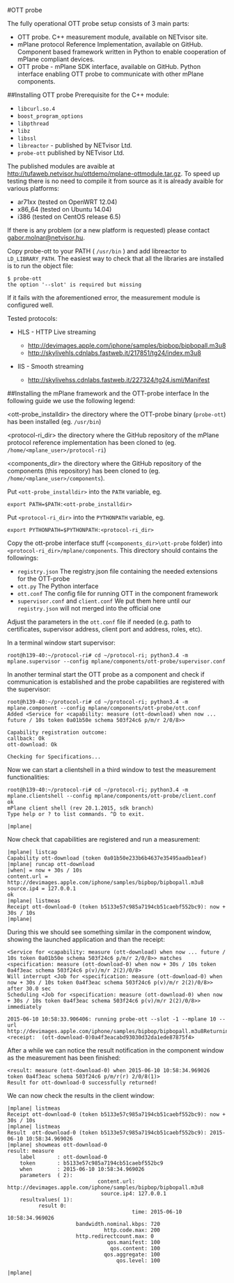 #OTT probe

The fully operational OTT probe setup consists of 3 main parts:

- OTT probe. C++ measurement module, available on NETvisor site. 
- mPlane protocol Reference Implementation, available on GitHub. Component based framework written in Python to enable cooperation of mPlane compliant devices.
- OTT probe - mPlane SDK interface, available on GitHub. Python interface enabling OTT probe to communicate with other mPlane components.

##Installing OTT probe
Prerequisite for the C++ module:

- `libcurl.so.4`  
- `boost_program_options`  
- `libpthread`  
- `libz`  
- `libssl`  
- `libreactor` - published by NETvisor Ltd.  
- `probe-ott` published by NETvisor Ltd.

The published modules are avaible at <http://tufaweb.netvisor.hu/ottdemo/mplane-ottmodule.tar.gz>. To speed up testing there is no need to compile it from source as it is already avaible for various platforms:

- ar71xx (tested on OpenWRT 12.04)  
- x86_64 (tested on Ubuntu 14.04)  
- i386 (tested on CentOS release 6.5)  

If there is any problem (or a new platform is requested) please contact <gabor.molnar@netvisor.hu>.

Copy probe-ott to your PATH ( `/usr/bin` ) and add libreactor to `LD_LIBRARY_PATH`. The easiest way to check that all the libraries are installed is to run the object file:
```
$ probe-ott
the option '--slot' is required but missing
```
If it fails with the aforementioned error, the measurement module is configured well.

Tested protocols:

- HLS - HTTP Live streaming
  - <http://devimages.apple.com/iphone/samples/bipbop/bipbopall.m3u8>
  - <http://skylivehls.cdnlabs.fastweb.it/217851/tg24/index.m3u8>

- IIS - Smooth streaming
  - <http://skylivehss.cdnlabs.fastweb.it/227324/tg24.isml/Manifest>


##Installing the mPlane framework and the OTT-probe interface
In the following guide we use the following legend:

  \<ott-probe_installdir>	the directory where the OTT-probe binary (`probe-ott`) has been installed (eg. `/usr/bin`)

  \<protocol-ri_dir>	the directory where the GitHub repository of the mPlane protocol reference implementation has been cloned to  (eg. `/home/<mplane_user>/protocol-ri`)

  \<components_dir>	the directory where the GitHub repository of the components (this repository) has been cloned to  (eg. `/home/<mplane_user>/components`).

Put `<ott-probe_installdir>` into the `PATH` variable, eg. 
```
export PATH=$PATH:<ott-probe_installdir>
```
Put `<protocol-ri_dir>` into the `PYTHONPATH` variable, eg.
```
export PYTHONPATH=$PYTHONPATH:<protocol-ri_dir>
```

Copy the ott-probe interface stuff (`<components_dir>\ott-probe` folder) into  `<protocol-ri_dir>/mplane/components`. This directory should contains the followings:

- `registry.json`    The registry.json file containing the needed extensions for the OTT-probe  
- `ott.py`    The Python interface
- `ott.conf`    The config file for running OTT in the component framework  
- `supervisor.conf` and `client.conf`	We put them here until our `registry.json` will not merged into the official one

Adjust the parameters in the `ott.conf` file if needed (e.g. path to certificates, supervisor address, client port and address, roles, etc).

In a terminal window start supervisor:
```
root@h139-40:~/protocol-ri# cd ~/protocol-ri; python3.4 -m mplane.supervisor --config mplane/components/ott-probe/supervisor.conf

```
In another terminal start the OTT probe as a component and check if communication is established and the probe capabilities are registered with the supervisor:
```
root@h139-40:~/protocol-ri# cd ~/protocol-ri; python3.4 -m mplane.component --config mplane/components/ott-probe/ott.conf
Added <Service for <capability: measure (ott-download) when now ... future / 10s token 0a01b50e schema 503f24c6 p/m/r 2/0/8>>

Capability registration outcome:
callback: Ok
ott-download: Ok

Checking for Specifications...

```
Now we can start a clientshell in a third window to test the measurement functionalities:
```
root@h139-40:~/protocol-ri# cd ~/protocol-ri; python3.4 -m mplane.clientshell --config mplane/components/ott-probe/client.conf
ok
mPlane client shell (rev 20.1.2015, sdk branch)
Type help or ? to list commands. ^D to exit.

|mplane|
```

Now check that capabilities are registered and run a measurement:
```
|mplane| listcap
Capability ott-download (token 0a01b50e233b6b4637e35495aadb1eaf)
|mplane| runcap ott-download
|when| = now + 30s / 10s
content.url = http://devimages.apple.com/iphone/samples/bipbop/bipbopall.m3u8
source.ip4 = 127.0.0.1
ok
|mplane| listmeas
Receipt ott-download-0 (token b5133e57c985a7194cb51caebf552bc9): now + 30s / 10s
|mplane|
```
During this we should see something similar in the component window, showing the launched application and than the receipt:
```
<Service for <capability: measure (ott-download) when now ... future / 10s token 0a01b50e schema 503f24c6 p/m/r 2/0/8>> matches <specification: measure (ott-download-0) when now + 30s / 10s token 0a4f3eac schema 503f24c6 p(v)/m/r 2(2)/0/8>
Will interrupt <Job for <specification: measure (ott-download-0) when now + 30s / 10s token 0a4f3eac schema 503f24c6 p(v)/m/r 2(2)/0/8>> after 30.0 sec
Scheduling <Job for <specification: measure (ott-download-0) when now + 30s / 10s token 0a4f3eac schema 503f24c6 p(v)/m/r 2(2)/0/8>> immediately

2015-06-10 10:58:33.906406: running probe-ott --slot -1 --mplane 10 --url http://devimages.apple.com/iphone/samples/bipbop/bipbopall.m3u8Returning <receipt:  (ott-download-0)0a4f3eacabd93030d32da1ede87875f4>

```
After a while we can notice the result notification in the component window as the measurement has been finished:
```
<result: measure (ott-download-0) when 2015-06-10 10:58:34.969026 token 0a4f3eac schema 503f24c6 p/m/r(r) 2/0/8(1)>
Result for ott-download-0 successfully returned!

```
We can now check the results in the client window:
```
|mplane| listmeas
Receipt ott-download-0 (token b5133e57c985a7194cb51caebf552bc9): now + 30s / 10s
|mplane| listmeas
Result  ott-download-0 (token b5133e57c985a7194cb51caebf552bc9): 2015-06-10 10:58:34.969026
|mplane| showmeas ott-download-0
result: measure
    label       : ott-download-0
    token       : b5133e57c985a7194cb51caebf552bc9
    when        : 2015-06-10 10:58:34.969026
    parameters  ( 2):
                             content.url: http://devimages.apple.com/iphone/samples/bipbop/bipbopall.m3u8
                              source.ip4: 127.0.0.1
    resultvalues( 1):
          result 0:
                                        time: 2015-06-10 10:58:34.969026
                      bandwidth.nominal.kbps: 720
                               http.code.max: 200
                      http.redirectcount.max: 0
                                qos.manifest: 100
                                 qos.content: 100
                               qos.aggregate: 100
                                   qos.level: 100

|mplane|
```
